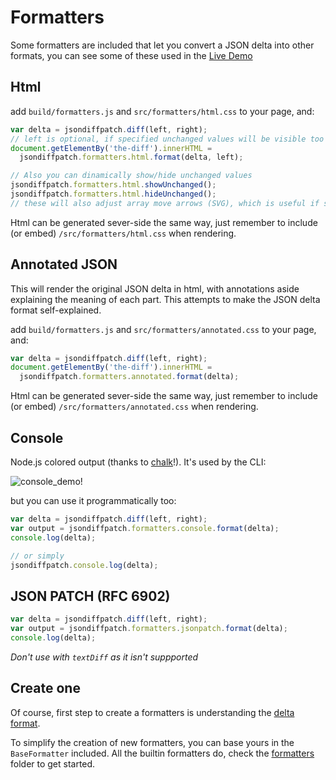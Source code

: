 # Formatters

Some formatters are included that let you convert a JSON delta into other formats, you can see some of these used in the [Live Demo](http://benjamine.github.com/jsondiffpatch/demo/index.html)

## Html

add `build/formatters.js` and `src/formatters/html.css` to your page, and:

```javascript
var delta = jsondiffpatch.diff(left, right);
// left is optional, if specified unchanged values will be visible too
document.getElementBy('the-diff').innerHTML =
  jsondiffpatch.formatters.html.format(delta, left);

// Also you can dinamically show/hide unchanged values
jsondiffpatch.formatters.html.showUnchanged();
jsondiffpatch.formatters.html.hideUnchanged();
// these will also adjust array move arrows (SVG), which is useful if something alters the html layout
```

Html can be generated sever-side the same way, just remember to include (or embed) `/src/formatters/html.css` when rendering.

## Annotated JSON

This will render the original JSON delta in html, with annotations aside explaining the meaning of each part. This attempts to make the JSON delta format self-explained.

add `build/formatters.js` and `src/formatters/annotated.css` to your page, and:

```javascript
var delta = jsondiffpatch.diff(left, right);
document.getElementBy('the-diff').innerHTML =
  jsondiffpatch.formatters.annotated.format(delta);
```

Html can be generated sever-side the same way, just remember to include (or embed) `/src/formatters/annotated.css` when rendering.

## Console

Node.js colored output (thanks to [chalk](https://github.com/sindresorhus/chalk)!).
It's used by the CLI:

![console_demo!](../docs/demo/consoledemo.png)

but you can use it programmatically too:

```javascript
var delta = jsondiffpatch.diff(left, right);
var output = jsondiffpatch.formatters.console.format(delta);
console.log(delta);

// or simply
jsondiffpatch.console.log(delta);
```

## JSON PATCH (RFC 6902)

```javascript
var delta = jsondiffpatch.diff(left, right);
var output = jsondiffpatch.formatters.jsonpatch.format(delta);
console.log(delta);
```

_Don't use with `textDiff` as it isn't suppported_

## Create one

Of course, first step to create a formatters is understanding the [delta format](deltas.md).

To simplify the creation of new formatters, you can base yours in the `BaseFormatter` included. All the builtin formatters do, check the [formatters](../src/formatters) folder to get started.
